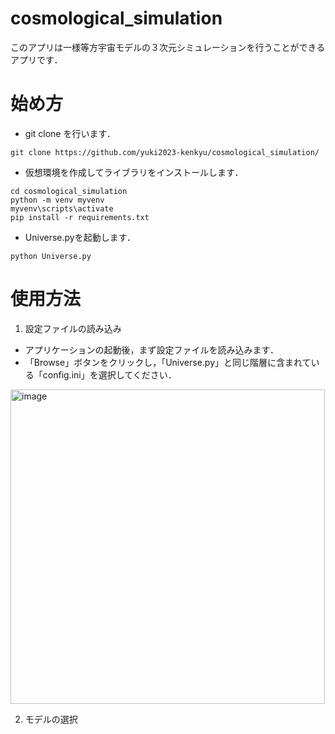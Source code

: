 # cosmological_simulation
このアプリは一様等方宇宙モデルの３次元シミュレーションを行うことができるアプリです．

# 始め方
- git clone を行います．
```
git clone https://github.com/yuki2023-kenkyu/cosmological_simulation/
```
- 仮想環境を作成してライブラリをインストールします．
```
cd cosmological_simulation
python -m venv myvenv
myvenv\scripts\activate
pip install -r requirements.txt
```
- Universe.pyを起動します．
```
python Universe.py
```

# 使用方法
1. 設定ファイルの読み込み
  - アプリケーションの起動後，まず設定ファイルを読み込みます．
  - 「Browse」ボタンをクリックし，「Universe.py」と同じ階層に含まれている「config.ini」を選択してください．
<img width="503" alt="image" src="https://github.com/yuki2023-kenkyu/cosmological_simulation/assets/124911019/07c4937d-7518-4e47-b716-da6520a0f404">

2. モデルの選択

